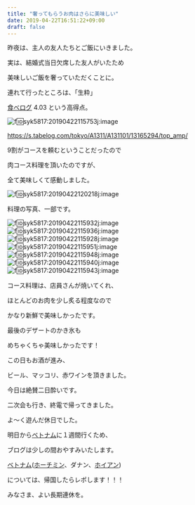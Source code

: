 ```yaml
---
title: "奢ってもらうお肉はさらに美味しい"
date: 2019-04-22T16:51:22+09:00
draft: false
---
```


昨夜は、主人の友人たちとご飯にいきました。

実は、結婚式当日欠席した友人がいたため

美味しいご飯を奢っていただくことに。

連れて行ったところは、「生粋」

[食べログ](http://d.hatena.ne.jp/keyword/%BF%A9%A4%D9%A5%ED%A5%B0) 4.03 という高得点。

![f:id:syk5817:20190422115753j:image](https://cdn-ak.f.st-hatena.com/images/fotolife/s/syk5817/20190422/20190422115753.jpg "f:id:syk5817:20190422115753j:image")

https://s.tabelog.com/tokyo/A1311/A131101/13165294/top_amp/

9割がコースを頼むということだったので

肉コース料理を頂いたのですが、

全て美味しくて感動しました。

![f:id:syk5817:20190422120218j:image](https://cdn-ak.f.st-hatena.com/images/fotolife/s/syk5817/20190422/20190422120218.jpg "f:id:syk5817:20190422120218j:image")

料理の写真、一部です。

![f:id:syk5817:20190422115932j:image](https://cdn-ak.f.st-hatena.com/images/fotolife/s/syk5817/20190422/20190422115932.jpg "f:id:syk5817:20190422115932j:image")  
![f:id:syk5817:20190422115936j:image](https://cdn-ak.f.st-hatena.com/images/fotolife/s/syk5817/20190422/20190422115936.jpg "f:id:syk5817:20190422115936j:image")  
![f:id:syk5817:20190422115928j:image](https://cdn-ak.f.st-hatena.com/images/fotolife/s/syk5817/20190422/20190422115928.jpg "f:id:syk5817:20190422115928j:image")  
![f:id:syk5817:20190422115951j:image](https://cdn-ak.f.st-hatena.com/images/fotolife/s/syk5817/20190422/20190422115951.jpg "f:id:syk5817:20190422115951j:image")  
![f:id:syk5817:20190422115948j:image](https://cdn-ak.f.st-hatena.com/images/fotolife/s/syk5817/20190422/20190422115948.jpg "f:id:syk5817:20190422115948j:image")  
![f:id:syk5817:20190422115940j:image](https://cdn-ak.f.st-hatena.com/images/fotolife/s/syk5817/20190422/20190422115940.jpg "f:id:syk5817:20190422115940j:image")  
![f:id:syk5817:20190422115943j:image](https://cdn-ak.f.st-hatena.com/images/fotolife/s/syk5817/20190422/20190422115943.jpg "f:id:syk5817:20190422115943j:image")

コース料理は、店員さんが焼いてくれ、

ほとんどのお肉を少し炙る程度なので

かなり新鮮で美味しかったです。

最後のデザートのかき氷も

めちゃくちゃ美味しかったです！

この日もお酒が進み、

ビール、マッコリ、赤ワインを頂きました。

今日は絶賛二日酔いです。

二次会も行き、終電で帰ってきました。

よ〜く遊んだ休日でした。

明日から[ベトナム](http://d.hatena.ne.jp/keyword/%A5%D9%A5%C8%A5%CA%A5%E0)に１週間行くため、

ブログは少しの間おやすみいたします。

[ベトナム](http://d.hatena.ne.jp/keyword/%A5%D9%A5%C8%A5%CA%A5%E0)([ホーチミン](http://d.hatena.ne.jp/keyword/%A5%DB%A1%BC%A5%C1%A5%DF%A5%F3)、ダナン、[ホイアン](http://d.hatena.ne.jp/keyword/%A5%DB%A5%A4%A5%A2%A5%F3))

については、帰国したらレポします！！！

みなさま、よい長期連休を。


